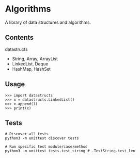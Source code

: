 Algorithms
==========
A library of data structures and algorithms.


Contents
--------

datastructs
+ String, Array, ArrayList
+ LinkedList, Deque
+ HashMap, HashSet


Usage
-----

```
>>> import datastructs
>>> x = datastructs.LinkedList()
>>> x.append(1)
>>> print(x)
```


Tests
-----

```
# Discover all tests
python3 -m unittest discover tests

# Run specific test module/case/method
python3 -m unittest tests.test_string # .TestString.test_len
```
